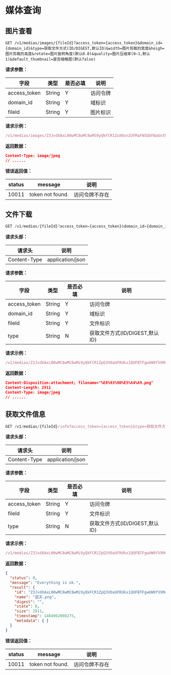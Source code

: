# 媒体查询

## 图片查看

```
GET /v1/medias/images/{fileId}?access_token={access_token}&domain_id={domain_id}&type=获取文件方式(ID/DIGEST,默认ID)&width=图片剪裁的宽度&heigh=图片剪裁的高度&rotate=图片旋转角度(默认0.0)&quality=图片压缩率(0~1,默认1)&default_thumbnail=是否缩略图(默认false)
```

**请求参数：**

| 字段| 类型 | 是否必填|说明|
|---|---|---|---|
| access_token | String | Y | 访问令牌 |
| domain_id | String | Y | 域标识 |
| fileId | String | Y | 图片标识 |

**请求示例：**

```js
/v1/medias/images/Z3JvdXAxL00wMC8wMC8wMS9yQkFCR1ZoX0xnZUFMaFN5QUFBaUxtMGx2b2szMTEuanBn?access_token=111&width=200&heigh=100
```

**返回数据：**

```json
Content-Type: image/jpeg
// ......
```

**错误返回值：**

| status | message |说明|
|---|---|---|
| 10011 |token not found.|访问令牌不存在|


## 文件下载

```js
GET /v1/medias/{fileId}?access_token={access_token}&domain_id={domain_id}&type=获取文件方式(ID/DIGEST,默认ID)
```
**请求头部：**

|请求头|说明 |
|---|---|
| Content-Type |application/json|

**请求参数：**

| 字段| 类型 | 是否必填|说明|
|---|---|---|---|
| access_token | String | Y | 访问令牌 |
| domain_id | String | Y | 域标识 |
| fileId | String | Y | 文件标识 |
| type | String | N | 获取文件方式(ID/DIGEST,默认ID) |

**请求示例：**

```js
/v1/medias/Z3JvdXAxL00wMC8wMC8wMi9yQkFCR1ZpQ3VOaUFRdkx1QUFBTFgwUW9fVXM4MDMucG5n?access_token=ac2a8470c0fb4ad2a27edd7459c6c770
```

**返回数据：**

```json
Content-Disposition:attachment; filename="%E8%93%9D%E5%A4%A9.png"
Content-Length: 2911
Content-Type: image/jpeg
// ......
```

## 获取文件信息

```js
GET /v1/medias/{fileId}/info?access_token={access_token}&type=获取文件方式(ID/DIGEST,默认ID)
```

**请求头部：**

|请求头|说明 |
|---|---|
| Content-Type |application/json|

**请求参数：**

| 字段| 类型 | 是否必填|说明|
|---|---|---|---|
|access_token|String|Y|访问令牌|
| fileId |String|Y|文件标识|
| type |String|N|获取文件方式(ID/DIGEST,默认ID)|

**请求示例：**

```js
/v1/medias/Z3JvdXAxL00wMC8wMC8wMi9yQkFCR1ZpQ3VOaUFRdkx1QUFBTFgwUW9fVXM4MDMucG5n/info?access_token=ac2a8470c0fb4ad2a27edd7459c6c770
```

**返回数据：**

```json
{
  "status": 0, 
  "message": "Everything is ok.", 
  "result": {
    "id": "Z3JvdXAxL00wMC8wMC8wMi9yQkFCR1ZpQ3VOaUFRdkx1QUFBTFgwUW9fVXM4MDMucG5n", 
    "name": "蓝天.png", 
    "digest": "", 
    "state": 0, 
    "size": 2911, 
    "timestamp": 1484962008275, 
    "metadata": { }
  }
}
```

**错误返回值：**

| status | message |说明|
|---|---|---|
| 10011 |token not found.|访问令牌不存在|